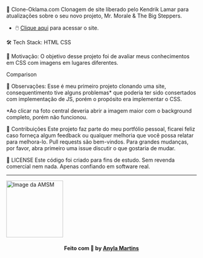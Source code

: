🚀 Clone-Oklama.com
Clonagem de site liberado pelo Kendrik Lamar para atualizações sobre o seu novo projeto, Mr. Morale & The Big Steppers. 
- 🖱️ [Clique aqui]( https://amsmartins.github.io/clone-oklama.com/) para acessar o site.

🛠 Tech Stack:
HTML
CSS

🗿 Motivação:
	O objetivo desse projeto foi de avaliar meus conhecimentos em CSS com imagens em lugares diferentes. 

Comparison


🧨 Observações:
	Esse é meu primeiro projeto clonando uma site, consequentimento tive alguns problemas* que poderia ter sido consertados com implementação de JS, porém o propósito era implementar o CSS. 

*Ao clicar na foto central deveria abrir a imagem maior com o background completo, porém não funcionou.

🤝 Contribuições
	Este projeto faz parte do meu portfólio pessoal, ficarei feliz caso forneça algum feedback ou qualquer melhoria que você possa relatar para melhora-lo. 
	Pull requests são bem-vindos. Para grandes mudanças, por favor, abra primeiro uma issue discutir o que gostaria de mudar.


📑 LICENSE
Este código foi criado para fins de estudo. Sem revenda comercial nem nada.
Apenas confiando em software real.

<hr>
<td align="center">
<a href="https://github.com/amsmartins">
<img src="https://avatars.githubusercontent.com/u/89283901?v=4" width="150px;" alt="Image da AMSM" />
</a>
</td>    
<h4 align="center">
   Feito com 💙 by  <a href="https://www.linkedin.com/in/amsmartins/" target="_blank"> Anyla Martins </a>
</h4>